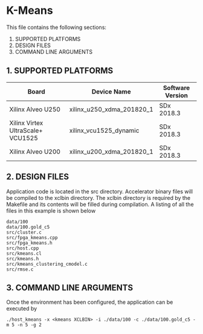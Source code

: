 K-Means
======================

This file contains the following sections:

1. SUPPORTED PLATFORMS
2. DESIGN FILES
3. COMMAND LINE ARGUMENTS


## 1. SUPPORTED PLATFORMS
Board | Device Name | Software Version
------|-------------|-----------------
Xilinx Alveo U250|xilinx_u250_xdma_201820_1|SDx 2018.3
Xilinx Virtex UltraScale+ VCU1525|xilinx_vcu1525_dynamic|SDx 2018.3
Xilinx Alveo U200|xilinx_u200_xdma_201820_1|SDx 2018.3


## 2. DESIGN FILES
Application code is located in the src directory. Accelerator binary files will be compiled to the xclbin directory. The xclbin directory is required by the Makefile and its contents will be filled during compilation. A listing of all the files in this example is shown below

```
data/100
data/100.gold_c5
src/cluster.c
src/fpga_kmeans.cpp
src/fpga_kmeans.h
src/host.cpp
src/kmeans.cl
src/kmeans.h
src/kmeans_clustering_cmodel.c
src/rmse.c
```

## 3. COMMAND LINE ARGUMENTS
Once the environment has been configured, the application can be executed by
```
./host_kmeans -x <kmeans XCLBIN> -i ./data/100 -c ./data/100.gold_c5 -m 5 -n 5 -g 2
```

